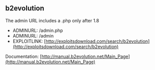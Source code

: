 ## b2evolution

The admin URL includes a .php only after 1.8

* ADMINURL: /admin.php
* ADMINURL: /admin
* EXPLOITLINK: [http://exploitsdownload.com/search/b2evolution](http://exploitsdownload.com/search/b2evolution)

Documentation: [http://manual.b2evolution.net/Main_Page](http://manual.b2evolution.net/Main_Page)